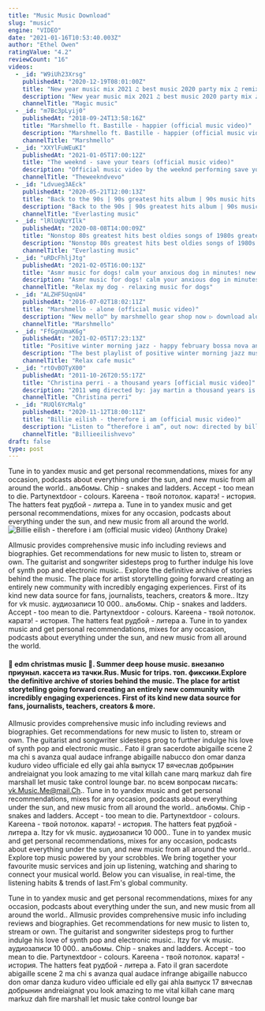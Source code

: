 ```yaml
---
title: "Music Music Download"
slug: "music"
engine: "VIDEO"
date: "2021-01-16T10:53:40.003Z"
author: "Ethel Owen"
ratingValue: "4.2"
reviewCount: "16"
videos:
  - _id: "W9iUh23Xrsg"
    publishedAt: "2020-12-19T08:01:00Z"
    title: "New year music mix 2021 ♫ best music 2020 party mix ♫ remixes of popular songs"
    description: "New year music mix 2021 ♫ best music 2020 party mix ♫ remixes of popular songs tracklist: 00:00 coopex &amp; yohan gerber - radioactive (ft. Lunis) 02:16"
    channelTitle: "Magic music"
  - _id: "m7Bc3pLyij0"
    publishedAt: "2018-09-24T13:58:16Z"
    title: "Marshmello ft. Bastille - happier (official music video)"
    description: "Marshmello ft. Bastille - happier (official music video) download stream happier ▷ new mello™️ by marshmello gear shop"
    channelTitle: "Marshmello"
  - _id: "XXYlFuWEuKI"
    publishedAt: "2021-01-05T17:00:12Z"
    title: "The weeknd - save your tears (official music video)"
    description: "Official music video by the weeknd performing save your tears– &#39;after hours&#39; available everywhere now: ▻subscribe to"
    channelTitle: "Theweekndvevo"
  - _id: "Ldvueg3AEck"
    publishedAt: "2020-05-21T12:00:13Z"
    title: "Back to the 90s | 90s greatest hits album | 90s music hits | best songs of the 1990s"
    description: "Back to the 90s | 90s greatest hits album | 90s music hits | best songs of the 1990s thanks for watching! don&#39;t forget to"
    channelTitle: "Everlasting music"
  - _id: "lRlUqNzYIlk"
    publishedAt: "2020-08-08T14:00:09Z"
    title: "Nonstop 80s greatest hits best oldies songs of 1980s greatest 80s music hits"
    description: "Nonstop 80s greatest hits best oldies songs of 1980s greatest 80s music hits . Thanks for watching! don&#39;t forget to subcribe,"
    channelTitle: "Everlasting music"
  - _id: "uRDcFhljJtg"
    publishedAt: "2021-02-05T16:00:13Z"
    title: "Asmr music for dogs! calm your anxious dog in minutes! new!"
    description: "Asmr music for dogs! calm your anxious dog in minutes! new! - say goodbye to the stress of having to lull your dog to sleep with various methods and try"
    channelTitle: "Relax my dog - relaxing music for dogs"
  - _id: "ALZHF5UqnU4"
    publishedAt: "2016-07-02T18:02:11Z"
    title: "Marshmello - alone (official music video)"
    description: "New mello™️ by marshmello gear shop now ▷ download alone here ▷ a lot of"
    channelTitle: "Marshmello"
  - _id: "FfGgnUmaK6g"
    publishedAt: "2021-02-05T17:23:13Z"
    title: "Positive winter morning jazz - happy february bossa nova and jazz cafe music"
    description: "The best playlist of positive winter morning jazz music! enjoy 10 hours of happy february bossa nova and jazz cafe music by richard freeman #positivejazz"
    channelTitle: "Relax cafe music"
  - _id: "rtOvBOTyX00"
    publishedAt: "2011-10-26T20:55:17Z"
    title: "Christina perri - a thousand years [official music video]"
    description: "2011 wmg directed by: jay martin a thousand years is a brand new song me + my best friend david hodges wrote for bella + edward. We wrote it after we so"
    channelTitle: "Christina perri"
  - _id: "RUQl6YcMalg"
    publishedAt: "2020-11-12T18:00:11Z"
    title: "Billie eilish - therefore i am (official music video)"
    description: "Listen to “therefore i am”, out now: directed by billie eilish follow billie eilish: facebook:"
    channelTitle: "Billieeilishvevo"
draft: false
type: post
---
```


Tune in to yandex music and get personal recommendations, mixes for any occasion, podcasts about everything under the sun, and new music from all around the world.. альбомы. Chip - snakes and ladders. Accept - too mean to die. Partynextdoor - colours. Kareena - твой потолок. каратэ! - история. The hatters feat рудбой - литера а. Tune in to yandex music and get personal recommendations, mixes for any occasion, podcasts about everything under the sun, and new music from all around the world.
![Billie eilish - therefore i am (official music video) (Anthony Drake)](https://i.ytimg.com/vi/RUQl6YcMalg/hqdefault.jpg "Billie eilish - therefore i am (official music video) (Pearl Harvey)")

Allmusic provides comprehensive music info including reviews and biographies. Get recommendations for new music to listen to, stream or own. The guitarist and songwriter sidesteps prog to further indulge his love of synth pop and electronic music.. Explore the definitive archive of stories behind the music. The place for artist storytelling going forward creating an entirely new community with incredibly engaging experiences. First of its kind new data source for fans, journalists, teachers, creators &amp; more.. Itzy for vk music. аудиозаписи 10 000.. альбомы. Chip - snakes and ladders. Accept - too mean to die. Partynextdoor - colours. Kareena - твой потолок. каратэ! - история. The hatters feat рудбой - литера а. Tune in to yandex music and get personal recommendations, mixes for any occasion, podcasts about everything under the sun, and new music from all around the world.
<!--inArticleAds-->

<!--galleryOne-->

#### 🎄 edm christmas music 🎄. Summer deep house music. внезапно приуныл. кассета из тачки.Rus. Music for trips. топ. фиксики.Explore the definitive archive of stories behind the music. The place for artist storytelling going forward creating an entirely new community with incredibly engaging experiences. First of its kind new data source for fans, journalists, teachers, creators &amp; more.
<!--inArticleAds-->

<!--galleryTwo-->

Allmusic provides comprehensive music info including reviews and biographies. Get recommendations for new music to listen to, stream or own. The guitarist and songwriter sidesteps prog to further indulge his love of synth pop and electronic music.. Fato il gran sacerdote abigaille scene 2 ma chi s avanza qual audace infrange abigaille nabucco don omar danza kuduro video ufficiale ed elly gai ahla выпуск 17 вячеслав добрынин andreiaignat you look amazing to me vital killah cane marq markuz dah fire marshall let music take control lounge bar. по всем вопросам писать: vk.Music.Me@mail.Ch.. Tune in to yandex music and get personal recommendations, mixes for any occasion, podcasts about everything under the sun, and new music from all around the world.. альбомы. Chip - snakes and ladders. Accept - too mean to die. Partynextdoor - colours. Kareena - твой потолок. каратэ! - история. The hatters feat рудбой - литера а. Itzy for vk music. аудиозаписи 10 000.. Tune in to yandex music and get personal recommendations, mixes for any occasion, podcasts about everything under the sun, and new music from all around the world.. Explore top music powered by your scrobbles. We bring together your favourite music services and join up listening, watching and sharing to connect your musical world. Below you can visualise, in real-time, the listening habits &amp; trends of last.Fm&#39;s global community.
<!--galleryThree-->

Tune in to yandex music and get personal recommendations, mixes for any occasion, podcasts about everything under the sun, and new music from all around the world.. Allmusic provides comprehensive music info including reviews and biographies. Get recommendations for new music to listen to, stream or own. The guitarist and songwriter sidesteps prog to further indulge his love of synth pop and electronic music.. Itzy for vk music. аудиозаписи 10 000.. альбомы. Chip - snakes and ladders. Accept - too mean to die. Partynextdoor - colours. Kareena - твой потолок. каратэ! - история. The hatters feat рудбой - литера а. Fato il gran sacerdote abigaille scene 2 ma chi s avanza qual audace infrange abigaille nabucco don omar danza kuduro video ufficiale ed elly gai ahla выпуск 17 вячеслав добрынин andreiaignat you look amazing to me vital killah cane marq markuz dah fire marshall let music take control lounge bar